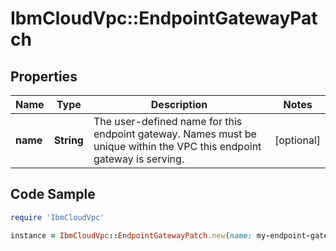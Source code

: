 # IbmCloudVpc::EndpointGatewayPatch

## Properties

Name | Type | Description | Notes
------------ | ------------- | ------------- | -------------
**name** | **String** | The user-defined name for this endpoint gateway. Names must be unique within the VPC this endpoint gateway is serving. | [optional] 

## Code Sample

```ruby
require 'IbmCloudVpc'

instance = IbmCloudVpc::EndpointGatewayPatch.new(name: my-endpoint-gateway)
```


